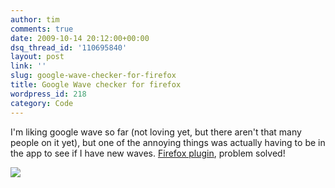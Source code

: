 ```yaml
---
author: tim
comments: true
date: 2009-10-14 20:12:00+00:00
dsq_thread_id: '110695840'
layout: post
link: ''
slug: google-wave-checker-for-firefox
title: Google Wave checker for firefox
wordpress_id: 218
category: Code
---
```


I'm liking google wave so far (not loving yet, but there aren't that many
people on it yet), but one of the annoying things was actually having to be in
the app to see if I have new waves. [Firefox
plugin](https://addons.mozilla.org/en-US/firefox/addon/14973), problem solved!

![](http://1.bp.blogspot.com/_Ng3QbVQfLZ8/StYwiumOMGI/AAAAAAAAeDM/0zzwORULv6s/s1600-h/2009-10-14_1611_001.png)
